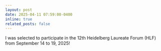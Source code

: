 ```yaml
---
layout: post
date: 2025-04-11 07:59:00-0400
inline: true
related_posts: false
---
```


I was selected to participate in the 12th Heidelberg Laureate Forum (HLF) from September 14 to 19, 2025! 
